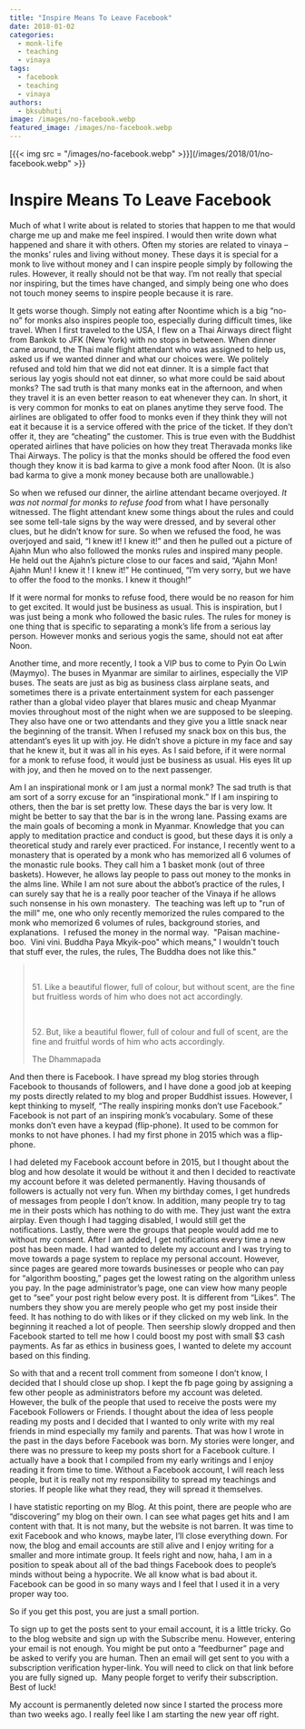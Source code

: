 ```yaml
---
title: "Inspire Means To Leave Facebook"
date: 2018-01-02
categories: 
  - monk-life
  - teaching
  - vinaya
tags: 
  - facebook
  - teaching
  - vinaya
authors: 
  - bksubhuti
image: /images/no-facebook.webp
featured_image: /images/no-facebook.webp
---
```


[{{< img src = "/images/no-facebook.webp" >}}](/images/2018/01/no-facebook.webp" >}}

# Inspire Means To Leave Facebook

Much of what I write about is related to stories that happen to me that would charge me up and make me feel inspired. I would then write down what happened and share it with others. Often my stories are related to vinaya – the monks’ rules and living without money. These days it is special for a monk to live without money and I can inspire people simply by following the rules. However, it really should not be that way. I’m not really that special nor inspiring, but the times have changed, and simply being one who does not touch money seems to inspire people because it is rare.

It gets worse though. Simply not eating after Noontime which is a big “no-no” for monks also inspires people too, especially during difficult times, like travel. When I first traveled to the USA, I flew on a Thai Airways direct flight from Bankok to JFK (New York) with no stops in between. When dinner came around, the Thai male flight attendant who was assigned to help us, asked us if we wanted dinner and what our choices were. We politely refused and told him that we did not eat dinner. It is a simple fact that serious lay yogis should not eat dinner, so what more could be said about monks? The sad truth is that many monks eat in the afternoon, and when they travel it is an even better reason to eat whenever they can. In short, it is very common for monks to eat on planes anytime they serve food. The airlines are obligated to offer food to monks even if they think they will not eat it because it is a service offered with the price of the ticket. If they don’t offer it, they are “cheating” the customer. This is true even with the Buddhist operated airlines that have policies on how they treat Theravada monks like Thai Airways. The policy is that the monks should be offered the food even though they know it is bad karma to give a monk food after Noon. (It is also bad karma to give a monk money because both are unallowable.)

So when we refused our dinner, the airline attendant became overjoyed. _It was not normal for monks to refuse food_ from what I have personally witnessed. The flight attendant knew some things about the rules and could see some tell-tale signs by the way were dressed, and by several other clues, but he didn’t know for sure. So when we refused the food, he was overjoyed and said, “I knew it! I knew it!” and then he pulled out a picture of Ajahn Mun who also followed the monks rules and inspired many people. He held out the Ajahn’s picture close to our faces and said, “Ajahn Mon! Ajahn Mun! I knew it ! I knew it!” He continued, “I’m very sorry, but we have to offer the food to the monks. I knew it though!”

If it were normal for monks to refuse food, there would be no reason for him to get excited. It would just be business as usual. This is inspiration, but I was just being a monk who followed the basic rules. The rules for money is one thing that is specific to separating a monk’s life from a serious lay person. However monks and serious yogis the same, should not eat after Noon.

Another time, and more recently, I took a VIP bus to come to Pyin Oo Lwin (Maymyo). The buses in Myanmar are similar to airlines, especially the VIP buses. The seats are just as big as business class airplane seats, and sometimes there is a private entertainment system for each passenger rather than a global video player that blares music and cheap Myanmar movies throughout most of the night when we are supposed to be sleeping. They also have one or two attendants and they give you a little snack near the beginning of the transit. When I refused my snack box on this bus, the attendant’s eyes lit up with joy. He didn’t shove a picture in my face and say that he knew it, but it was all in his eyes. As I said before, if it were normal for a monk to refuse food, it would just be business as usual. His eyes lit up with joy, and then he moved on to the next passenger.

Am I an inspirational monk or I am just a normal monk? The sad truth is that am sort of a sorry excuse for an “inspirational monk.” If I am inspiring to others, then the bar is set pretty low. These days the bar is very low. It might be better to say that the bar is in the wrong lane. Passing exams are the main goals of becoming a monk in Myanmar. Knowledge that you can apply to meditation practice and conduct is good, but these days it is only a theoretical study and rarely ever practiced. For instance, I recently went to a monastery that is operated by a monk who has memorized all 6 volumes of the monastic rule books. They call him a 1 basket monk (out of three baskets). However, he allows lay people to pass out money to the monks in the alms line. While I am not sure about the abbot’s practice of the rules, I can surely say that he is a really poor teacher of the Vinaya if he allows such nonsense in his own monastery.  The teaching was left up to "run of the mill" me, one who only recently memorized the rules compared to the monk who memorized 6 volumes of rules, background stories, and explanations.  I refused the money in the normal way.  "Paisan machine-boo.  Vini vini. Buddha Paya Mkyik-poo" which means," I wouldn't touch that stuff ever, the rules, the rules, The Buddha does not like this."

>  
> 
> 51\. Like a beautiful flower, full of colour, but without scent, are the fine but fruitless words of him who does not act accordingly.
> 
>  
> 
> 52\. But, like a beautiful flower, full of colour and full of scent, are the fine and fruitful words of him who acts accordingly.
> 
> The Dhammapada

And then there is Facebook. I have spread my blog stories through Facebook to thousands of followers, and I have done a good job at keeping my posts directly related to my blog and proper Buddhist issues. However, I kept thinking to myself, “The really inspiring monks don’t use Facebook.” Facebook is not part of an inspiring monk’s vocabulary. Some of these monks don’t even have a keypad (flip-phone). It used to be common for monks to not have phones. I had my first phone in 2015 which was a flip-phone.

I had deleted my Facebook account before in 2015, but I thought about the blog and how desolate it would be without it and then I decided to reactivate my account before it was deleted permanently. Having thousands of followers is actually not very fun. When my birthday comes, I get hundreds of messages from people I don’t know. In addition, many people try to tag me in their posts which has nothing to do with me. They just want the extra airplay. Even though I had tagging disabled, I would still get the notifications. Lastly, there were the groups that people would add me to without my consent. After I am added, I get notifications every time a new post has been made. I had wanted to delete my account and I was trying to move towards a page system to replace my personal account. However, since pages are geared more towards businesses or people who can pay for “algorithm boosting,” pages get the lowest rating on the algorithm unless you pay. In the page administrator’s page, one can view how many people get to “see” your post right below every post. It is different from “Likes”. The numbers they show you are merely people who get my post inside their feed. It has nothing to do with likes or if they clicked on my web link. In the beginning it reached a lot of people. Then seership slowly dropped and then Facebook started to tell me how I could boost my post with small $3 cash payments. As far as ethics in business goes, I wanted to delete my account based on this finding.

So with that and a recent troll comment from someone I don’t know, I decided that I should close up shop. I kept the fb page going by assigning a few other people as administrators before my account was deleted. However, the bulk of the people that used to receive the posts were my Facebook Followers or Friends. I thought about the idea of less people reading my posts and I decided that I wanted to only write with my real friends in mind especially my family and parents. That was how I wrote in the past in the days before Facebook was born. My stories were longer, and there was no pressure to keep my posts short for a Facebook culture. I actually have a book that I compiled from my early writings and I enjoy reading it from time to time. Without a Facebook account, I will reach less people, but it is really not my responsibility to spread my teachings and stories. If people like what they read, they will spread it themselves.

I have statistic reporting on my Blog. At this point, there are people who are “discovering” my blog on their own. I can see what pages get hits and I am content with that. It is not many, but the website is not barren. It was time to exit Facebook and who knows, maybe later, I’ll close everything down. For now, the blog and email accounts are still alive and I enjoy writing for a smaller and more intimate group. It feels right and now, haha, I am in a position to speak about all of the bad things Facebook does to people’s minds without being a hypocrite. We all know what is bad about it. Facebook can be good in so many ways and I feel that I used it in a very proper way too.

So if you get this post, you are just a small portion.

To sign up to get the posts sent to your email account, it is a little tricky. Go to the blog website and sign up with the Subscribe menu. However, entering your email is not enough. You might be put onto a “feedburner” page and be asked to verify you are human. Then an email will get sent to you with a subscription verification hyper-link. You will need to click on that link before you are fully signed up.  Many people forget to verify their subscription.  Best of luck!

My account is permanently deleted now since I started the process more than two weeks ago. I really feel like I am starting the new year off right.
